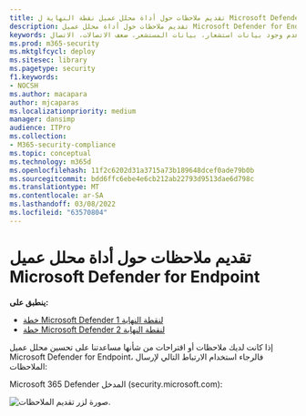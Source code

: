 ```yaml
---
title: تقديم ملاحظات حول أداة محلل عميل نقطة النهاية ل Microsoft Defender
description: تقديم ملاحظات حول أداة محلل عميل Microsoft Defender for Endpoint
keywords: المستشعر، حماية المستشعر، تكوين خاطئ، غير نشط، عدم وجود بيانات استشعار، بيانات المستشعر، ضعف الاتصالات، الاتصال
ms.prod: m365-security
ms.mktglfcycl: deploy
ms.sitesec: library
ms.pagetype: security
f1.keywords:
- NOCSH
ms.author: macapara
author: mjcaparas
ms.localizationpriority: medium
manager: dansimp
audience: ITPro
ms.collection:
- M365-security-compliance
ms.topic: conceptual
ms.technology: m365d
ms.openlocfilehash: 11f2c6202d31a3715a73b189648dcef0ade79b0b
ms.sourcegitcommit: bdd6ffc6ebe4e6cb212ab22793d9513dae6d798c
ms.translationtype: MT
ms.contentlocale: ar-SA
ms.lasthandoff: 03/08/2022
ms.locfileid: "63570804"
---
```

# <a name="provide-feedback-on-the-microsoft-defender-for-endpoint-client-analyzer-tool"></a>تقديم ملاحظات حول أداة محلل عميل Microsoft Defender for Endpoint

**ينطبق على:**
- [خطة Microsoft Defender لنقطة النهاية 1](https://go.microsoft.com/fwlink/?linkid=2154037)
- [خطة Microsoft Defender لنقطة النهاية 2](https://go.microsoft.com/fwlink/?linkid=2154037)

إذا كانت لديك ملاحظات أو اقتراحات من شأنها مساعدتنا على تحسين محلل عميل Microsoft Defender for Endpoint، فالرجاء استخدام الارتباط التالي لإرسال الملاحظات:

Microsoft 365 Defender المدخل (security.microsoft.com):

![صورة لزر تقديم الملاحظات.](images/1d5b3c010b4b5c0e9d5eb43f71fa95e3.png)
